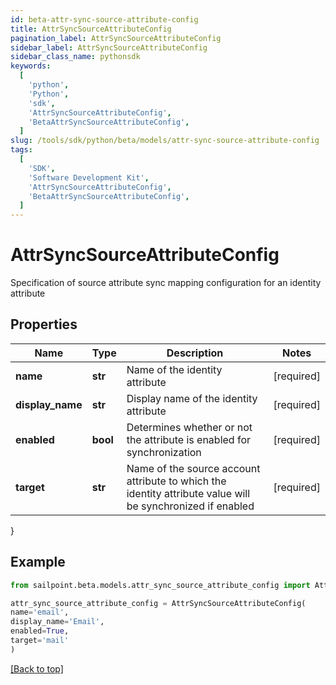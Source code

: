 ```yaml
---
id: beta-attr-sync-source-attribute-config
title: AttrSyncSourceAttributeConfig
pagination_label: AttrSyncSourceAttributeConfig
sidebar_label: AttrSyncSourceAttributeConfig
sidebar_class_name: pythonsdk
keywords:
  [
    'python',
    'Python',
    'sdk',
    'AttrSyncSourceAttributeConfig',
    'BetaAttrSyncSourceAttributeConfig',
  ]
slug: /tools/sdk/python/beta/models/attr-sync-source-attribute-config
tags:
  [
    'SDK',
    'Software Development Kit',
    'AttrSyncSourceAttributeConfig',
    'BetaAttrSyncSourceAttributeConfig',
  ]
---
```


# AttrSyncSourceAttributeConfig

Specification of source attribute sync mapping configuration for an identity attribute

## Properties

| Name | Type | Description | Notes |
| --- | --- | --- | --- |
| **name** | **str** | Name of the identity attribute | [required] |
| **display_name** | **str** | Display name of the identity attribute | [required] |
| **enabled** | **bool** | Determines whether or not the attribute is enabled for synchronization | [required] |
| **target** | **str** | Name of the source account attribute to which the identity attribute value will be synchronized if enabled | [required] |

}

## Example

```python
from sailpoint.beta.models.attr_sync_source_attribute_config import AttrSyncSourceAttributeConfig

attr_sync_source_attribute_config = AttrSyncSourceAttributeConfig(
name='email',
display_name='Email',
enabled=True,
target='mail'
)

```

[[Back to top]](#)
